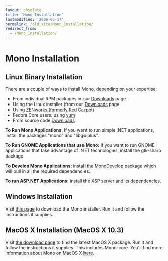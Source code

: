 ```yaml
---
layout: obsolete
title: "Mono Installation"
lastmodified: '2006-05-17'
permalink: /old_site/Mono_Installation/
redirect_from:
  - /Mono_Installation/
---
```


Mono Installation
=================

Linux Binary Installation
-------------------------

There are a couple of ways to install Mono, depending on your expertise:

-   From individual RPM packages in our [Downloads]({{site.github.url}}/old_site/Downloads "Downloads") page.
-   Using the Linux installer (from our [Downloads]({{site.github.url}}/old_site/Downloads "Downloads") page.
-   Using [ZENworks (formerly Red Carpet)](ftp://ftp.novell.com/pub/ximian/redcarpet2)
-   Fedora Core users: using [yum]({{site.github.url}}/old_site/Downloads "Downloads")
-   From source code [Downloads]({{site.github.url}}/old_site/Downloads "Downloads")

**To Run Mono Applications:** If you want to run simple .NET applications, install the packages "mono" and "libgdiplus".

**To Run GNOME Applications that use Mono:** If you want to run GNOME applications that take advantage of .NET technologies, install the gtk-sharp package.

**To Develop Mono Applications:** install the [MonoDevelop](http://www.monodevelop.com) package which will pull in all the required dependencies.

**To run ASP.NET Applications:** install the XSP server and its dependencies.

Windows Installation
--------------------

Visit [this page]({{site.github.url}}/old_site/Downloads "Downloads") to download the Mono installer. Run it and follow the instructions it supplies.

MacOS X Installation (MacOS X 10.3)
-----------------------------------

Visit [the download page]({{site.github.url}}/old_site/Downloads "Downloads") to find the latest MacOS X package. Run it and follow the instructions it supplies. This includes Mono-core. You'll find more information about Mono on MacOS X [here](/index.php?title=Mono_on_Mac_OS_X&action=edit&redlink=1 "Mono on Mac OS X (page does not exist)").

